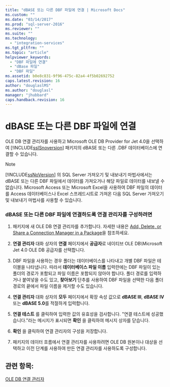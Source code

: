 ```yaml
---
title: "dBASE 또는 다른 DBF 파일에 연결 | Microsoft Docs"
ms.custom: ""
ms.date: "03/14/2017"
ms.prod: "sql-server-2016"
ms.reviewer: ""
ms.suite: ""
ms.technology: 
  - "integration-services"
ms.tgt_pltfrm: ""
ms.topic: "article"
helpviewer_keywords: 
  - "DBF 파일에 연결"
  - "dBase 파일"
  - "DBF 파일"
ms.assetid: b0e8c831-9f96-475c-82a4-4f5b02692752
caps.latest.revision: 16
author: "douglaslMS"
ms.author: "douglasl"
manager: "jhubbard"
caps.handback.revision: 16
---
```

# dBASE 또는 다른 DBF 파일에 연결
  OLE DB 연결 관리자를 사용하고 Microsoft OLE DB Provider for Jet 4.0을 선택하여 [!INCLUDE[ssISnoversion](../../includes/ssisnoversion-md.md)] 패키지의 dBASE 또는 다른 .DBF 데이터베이스에 연결할 수 있습니다.  
  
> [!NOTE]  
>  [!INCLUDE[ssNoVersion](../../includes/ssnoversion-md.md)] 의 SQL Server 가져오기 및 내보내기 마법사에서는 dBASE 또는 다른 DBF 파일에서 데이터를 가져오거나 해당 파일로 데이터를 내보낼 수 없습니다. Microsoft Access 또는 Microsoft Excel을 사용하여 DBF 파일의 데이터를 Access 데이터베이스나 Excel 스프레드시트로 가져온 다음 SQL Server 가져오기 및 내보내기 마법사를 사용할 수 있습니다.  
  
### dBASE 또는 다른 DBF 파일에 연결하도록 연결 관리자를 구성하려면  
  
1.  패키지에 새 OLE DB 연결 관리자를 추가합니다. 자세한 내용은 [Add, Delete, or Share a Connection Manager in a Package](../Topic/Add,%20Delete,%20or%20Share%20a%20Connection%20Manager%20in%20a%20Package.md)을 참조하세요.  
  
2.  **연결 관리자** 대화 상자의 **연결** 페이지에서 **공급자**로 네이티브 OLE DB\Microsoft Jet 4.0 OLE DB 공급자를 선택합니다.  
  
3.  DBF 파일을 사용하는 경우 폴더는 데이터베이스를 나타내고 개별 DBF 파일은 테이블을 나타냅니다. 따라서 **데이터베이스 파일 이름** 입력란에는 DBF 파일이 있는 폴더의 경로가 포함되고 파일 이름은 포함되지 않아야 합니다. 폴더 경로를 입력하거나 붙여넣을 수도 있고, **찾아보기** 단추를 사용하여 DBF 파일을 선택한 다음 폴더 경로의 끝에서 파일 이름을 제거할 수도 있습니다.  
  
4.  **연결 관리자** 대화 상자의 **모두** 페이지에서 확장 속성 값으로 **dBASE III**, **dBASE IV**또는 **dBASE 5.0**를 적절하게 입력합니다.  
  
5.  **연결 테스트** 를 클릭하여 입력한 값의 유효성을 검사합니다. "연결 테스트에 성공했습니다."라는 메시지가 표시되면 **확인** 을 클릭하여 메시지 상자를 닫습니다.  
  
6.  **확인** 을 클릭하여 연결 관리자의 구성을 저장합니다.  
  
7.  패키지의 데이터 흐름에서 연결 관리자를 사용하려면 OLE DB 원본이나 대상을 선택하고 이전 단계를 사용하여 만든 연결 관리자를 사용하도록 구성합니다.  
  
## 관련 항목:  
 [OLE DB 연결 관리자](../../integration-services/connection-manager/ole-db-connection-manager.md)  
  
  